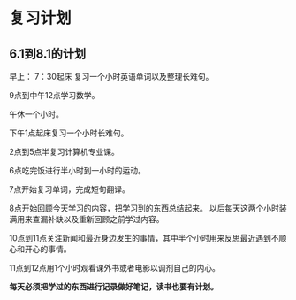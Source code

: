 # 复习计划 #

## 6.1到8.1的计划 ##

早上：
7：30起床
复习一个小时英语单词以及整理长难句。

9点到中午12点学习数学。

午休一个小时。

下午1点起床复习一个小时长难句。

2点到5点半复习计算机专业课。

6点吃完饭进行半小时到一小时的运动。

7点开始复习单词，完成短句翻译。

8点开始回顾今天学习的内容，把学习到的东西总结起来。
以后每天这两个小时装满用来查漏补缺以及重新回顾之前学过内容。

10点到11点关注新闻和最近身边发生的事情，其中半个小时用来反思最近遇到不顺心和开心的事情。

11点到12点用1个小时观看课外书或者电影以调剂自己的内心。

**每天必须把学过的东西进行记录做好笔记，读书也要有计划。**
